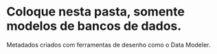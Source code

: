 # Coloque nesta pasta, somente modelos de bancos de dados.
Metadados criados com ferramentas de desenho como o Data Modeler.
